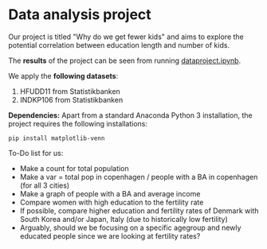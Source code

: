 # Data analysis project

Our project is titled "Why do we get fewer kids"  and aims to explore the potential correlation between education length and number of kids.

The **results** of the project can be seen from running [dataproject.ipynb](dataproject.ipynb).

We apply the **following datasets**:

1. HFUDD11 from Statistikbanken
1. INDKP106 from Statistikbanken

**Dependencies:** Apart from a standard Anaconda Python 3 installation, the project requires the following installations:

``pip install matplotlib-venn``


To-Do list for us:
* Make a count for total population
* Make a var = total pop in copenhagen / people with a BA in copenhagen (for all 3 cities)
* Make a graph of people with a BA and average income
* Compare women with high education to the fertility rate
* If possible, compare higher education and fertility rates of Denmark with South Korea and/or Japan, Italy (due to historically low fertility)
* Arguably, should we be focusing on a specific agegroup and newly educated people since we are looking at fertility rates?
